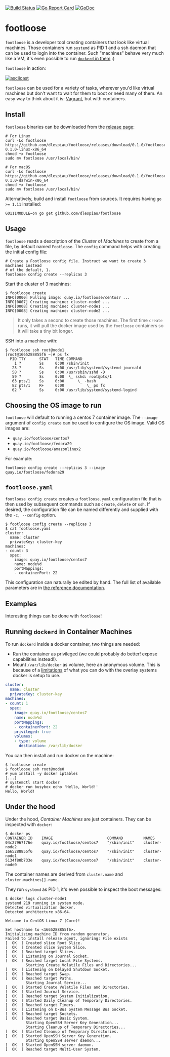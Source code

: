 [![Build Status](https://travis-ci.com/dlespiau/footloose.svg?branch=master)](https://travis-ci.com/dlespiau/footloose)
[![Go Report Card](https://goreportcard.com/badge/github.com/dlespiau/footloose)](https://goreportcard.com/report/github.com/dlespiau/footloose)
[![GoDoc](https://godoc.org/github.com/dlespiau/footloose?status.svg)](https://godoc.org/github.com/dlespiau/footloose)

# footloose

`footloose` is a developer tool creating containers that look like virtual
machines. Those containers run `systemd` as PID 1 and a ssh daemon that can
be used to login into the container. Such "machines" behave very much like a
VM, it's even possible to run [`dockerd` in them][readme-did] :)

`footloose` in action:

[![asciicast](https://asciinema.org/a/226185.svg)](https://asciinema.org/a/226185)

`footloose` can be used for a variety of tasks, wherever you'd like virtual
machines but don't want to wait for them to boot or need many of them. An
easy way to think about it is: [Vagrant](https://www.vagrantup.com/), but
with containers.

[readme-did]: https://github.com/dlespiau/footloose#running-dockerd-in-container-machines

## Install

`footloose` binaries can be downloaded from the [release page][gh-release]:

```console
# For Linux
curl -Lo footloose https://github.com/dlespiau/footloose/releases/download/0.1.0/footloose-0.1.0-linux-x86_64
chmod +x footloose
sudo mv footloose /usr/local/bin/

# For macOS
curl -Lo footloose https://github.com/dlespiau/footloose/releases/download/0.1.0/footloose-0.1.0-darwin-x86_64
chmod +x footloose
sudo mv footloose /usr/local/bin/
```

Alternatively, build and install `footloose` from sources. It requires having
`go >= 1.11` installed:

```console
GO111MODULE=on go get github.com/dlespiau/footloose
```

[gh-release]: https://github.com/dlespiau/footloose/releases

## Usage

`footloose` reads a description of the *Cluster* of *Machines* to create from a
file, by default named `Footloose`. The `config` command helps with creating the
initial config file:

```console
# Create a Footloose config file. Instruct we want to create 3 machines instead
# of the default, 1.
footloose config create --replicas 3
```

Start the cluster of 3 machines:

```console
$ footloose create
INFO[0000] Pulling image: quay.io/footloose/centos7 ...
INFO[0007] Creating machine: cluster-node0 ...
INFO[0008] Creating machine: cluster-node1 ...
INFO[0008] Creating machine: cluster-node2 ...
```

> It only takes a second to create those machines. The first time `create`
runs, it will pull the docker image used by the `footloose` containers so it
will take a tiny bit longer.

SSH into a machine with:

```console
$ footloose ssh root@node1
[root@1665288855f6 ~]# ps fx
  PID TTY      STAT   TIME COMMAND
    1 ?        Ss     0:00 /sbin/init
   23 ?        Ss     0:00 /usr/lib/systemd/systemd-journald
   58 ?        Ss     0:00 /usr/sbin/sshd -D
   59 ?        Ss     0:00  \_ sshd: root@pts/1
   63 pts/1    Ss     0:00      \_ -bash
   82 pts/1    R+     0:00          \_ ps fx
   62 ?        Ss     0:00 /usr/lib/systemd/systemd-logind
```

## Choosing the OS image to run

`footloose` will default to running a centos 7 container image. The `--image`
argument of `config create` can be used to configure the OS image. Valid OS
images are:

- `quay.io/footloose/centos7`
- `quay.io/footloose/fedora29`
- `quay.io/footloose/amazonlinux2`

For example:

```console
footloose config create --replicas 3 --image quay.io/footloose/fedora29
```

## `footloose.yaml`

`footloose config create` creates a `footloose.yaml` configuration file that is then
used by subsequent commands such as `create`, `delete` or `ssh`. If desired,
the configuration file can be named differently and supplied with the
`-c, --config` option.

```console
$ footloose config create --replicas 3
$ cat footloose.yaml
cluster:
  name: cluster
  privateKey: cluster-key
machines:
- count: 3
  spec:
    image: quay.io/footloose/centos7
    name: node%d
    portMappings:
    - containerPort: 22
```

This configuration can naturally be edited by hand. The full list of
available parameters are in [the reference documentation][pkg-config].

[pkg-config]: https://godoc.org/github.com/dlespiau/footloose/pkg/config

## Examples

Interesting things can be done with `footloose`!

## Running `dockerd` in Container Machines

To run `dockerd` inside a docker container, two things are needed:

- Run the container as privileged (we could probably do better! expose
capabilities instead!).
- Mount `/var/lib/docker` as volume, here an anonymous volume. This is
because of a [limitations][dind] of what you can do with the overlay systems
docker is setup to use.

```yaml
cluster:
  name: cluster
  privateKey: cluster-key
machines:
- count: 1
  spec:
    image: quay.io/footloose/centos7
    name: node%d
    portMappings:
    - containerPort: 22
    privileged: true
    volumes:
    - type: volume
      destination: /var/lib/docker
```

You can then install and run docker on the machine:

```console
$ footloose create
$ footloose ssh root@node0
# yum install -y docker iptables
[...]
# systemctl start docker
# docker run busybox echo 'Hello, World!'
Hello, World!
```

[dind]: https://jpetazzo.github.io/2015/09/03/do-not-use-docker-in-docker-for-ci/

## Under the hood

Under the hood, *Container Machines* are just containers. They can be
inspected with `docker`:

```console
$ docker ps
CONTAINER ID    IMAGE                        COMMAND         NAMES
04c27967f76e    quay.io/footloose/centos7    "/sbin/init"    cluster-node2
1665288855f6    quay.io/footloose/centos7    "/sbin/init"    cluster-node1
5134f80b733e    quay.io/footloose/centos7    "/sbin/init"    cluster-node0
```

The container names are derived from `cluster.name` and
`cluster.machines[].name`.

They run `systemd` as PID 1, it's even possible to inspect the boot messages:

```console
$ docker logs cluster-node1
systemd 219 running in system mode.
Detected virtualization docker.
Detected architecture x86-64.

Welcome to CentOS Linux 7 (Core)!

Set hostname to <1665288855f6>.
Initializing machine ID from random generator.
Failed to install release agent, ignoring: File exists
[  OK  ] Created slice Root Slice.
[  OK  ] Created slice System Slice.
[  OK  ] Reached target Slices.
[  OK  ] Listening on Journal Socket.
[  OK  ] Reached target Local File Systems.
         Starting Create Volatile Files and Directories...
[  OK  ] Listening on Delayed Shutdown Socket.
[  OK  ] Reached target Swap.
[  OK  ] Reached target Paths.
         Starting Journal Service...
[  OK  ] Started Create Volatile Files and Directories.
[  OK  ] Started Journal Service.
[  OK  ] Reached target System Initialization.
[  OK  ] Started Daily Cleanup of Temporary Directories.
[  OK  ] Reached target Timers.
[  OK  ] Listening on D-Bus System Message Bus Socket.
[  OK  ] Reached target Sockets.
[  OK  ] Reached target Basic System.
         Starting OpenSSH Server Key Generation...
         Starting Cleanup of Temporary Directories...
[  OK  ] Started Cleanup of Temporary Directories.
[  OK  ] Started OpenSSH Server Key Generation.
         Starting OpenSSH server daemon...
[  OK  ] Started OpenSSH server daemon.
[  OK  ] Reached target Multi-User System.
```
